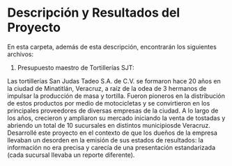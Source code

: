# Descripción y Resultados del Proyecto

En esta carpeta, además de esta descripción, encontrarán los siguientes archivos:

1. Presupuesto maestro de Tortillerías SJT: 

Las tortillerías San Judas Tadeo S.A. de C.V. se formaron hace 20 años en la ciudad de Minatitlán, Veracruz, a raíz de la odea de 3 hermanos de impulsar la producción de masa y tortilla. Fueron pioneros en la distribución de estos productos por medio de motocicletas y se convirtieron en los principales proveedores de diversas empresas de la ciudad. A lo largo de los años, crecieron y ampliaron su mercado iniciando la venta de tostadas y abriendo un total de 10 sucursales en distintos municipiosde Veracruz. Desarrollé este proyecto en el contexto de que los dueños de la empresa llevaban un desorden en la emisión de sus estados de resultados: la información no era precisa y carecía de una presentación estandarizada (cada sucursal llevaba un reporte diferente).
